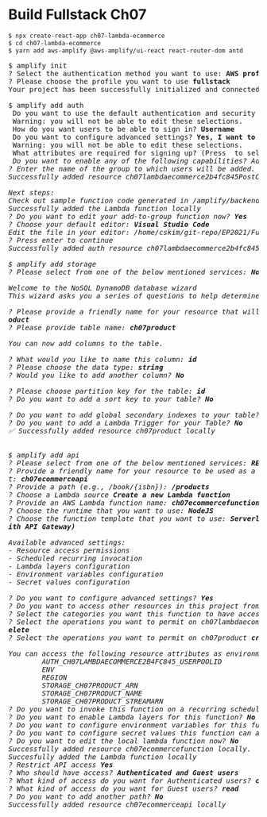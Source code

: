 # Build Fullstack Ch07

```sh
$ npx create-react-app ch07-lambda-ecommerce
$ cd ch07-lambda-ecommerce
$ yarn add aws-amplify @aws-amplify/ui-react react-router-dom antd


```

<pre>
$ amplify init
? Select the authentication method you want to use: <b>AWS profile</b>
? Please choose the profile you want to use <b>fullstack</b>
Your project has been successfully initialized and connected to the cloud!

$ amplify add auth
 Do you want to use the default authentication and security configuration? <b>Default configuration</b>
 Warning: you will not be able to edit these selections. 
 How do you want users to be able to sign in? <b>Username</b>
 Do you want to configure advanced settings? <b>Yes, I want to make some additional changes.</b>
 Warning: you will not be able to edit these selections. 
 What attributes are required for signing up? (Press <space> to select, <a> to toggle all, <i> to invert selection)
 Do you want to enable any of the following capabilities? Add User to Group
? Enter the name of the group to which users will be added. Admin
Successfully added resource ch07lambdaecommerce2b4fc845PostConfirmation locally.

Next steps:
Check out sample function code generated in <project-dir>/amplify/backend/function/ch07lambdaecommerce2b4fc845PostConfirmation/src
Successfully added the Lambda function locally
? Do you want to edit your add-to-group function now? <b>Yes</b>
? Choose your default editor: <b>Visual Studio Code</b>
Edit the file in your editor: /home/cskim/git-repo/EP2021/FullStack/ch07-lambda-ecommerce/amplify/backend/function/ch07lambdaecommerce2b4fc845PostConfirmation/src/add-to-group.js
? Press enter to continue 
Successfully added auth resource ch07lambdaecommerce2b4fc845 locally

$ amplify add storage
? Please select from one of the below mentioned services: <b>NoSQL Database</b>

Welcome to the NoSQL DynamoDB database wizard
This wizard asks you a series of questions to help determine how to set up your NoSQL database table.

? Please provide a friendly name for your resource that will be used to label this category in the project: <b>ch07pr
oduct</b>
? Please provide table name: <b>ch07product</b>

You can now add columns to the table.

? What would you like to name this column: <b>id</b>
? Please choose the data type: <b>string</b>
? Would you like to add another column? <b>No</b>

? Please choose partition key for the table: <b>id</b>
? Do you want to add a sort key to your table? <b>No</b>

? Do you want to add global secondary indexes to your table? <b>No</b>
? Do you want to add a Lambda Trigger for your Table? <b>No</b>
✅ Successfully added resource ch07product locally


$ amplify add api
? Please select from one of the below mentioned services: <b>REST</b>
? Provide a friendly name for your resource to be used as a label for this category in the projec
t: <b>ch07ecommerceapi</b>
? Provide a path (e.g., /book/{isbn}): <b>/products</b>
? Choose a Lambda source <b>Create a new Lambda function</b>
? Provide an AWS Lambda function name: <b>ch07ecommercefunction</b>
? Choose the runtime that you want to use: <b>NodeJS</b>
? Choose the function template that you want to use: <b>Serverless ExpressJS function (Integration w
ith API Gateway)</b>

Available advanced settings:
- Resource access permissions
- Scheduled recurring invocation
- Lambda layers configuration
- Environment variables configuration
- Secret values configuration

? Do you want to configure advanced settings? <b>Yes</b>
? Do you want to access other resources in this project from your Lambda function? <b>Yes</b>
? Select the categories you want this function to have access to. <b>auth, storage</b>
? Select the operations you want to permit on ch07lambdaecommerce2b4fc845 <b>create, read, update, d
elete</b>
? Select the operations you want to permit on ch07product <b>create, read, update, delete</b>

You can access the following resource attributes as environment variables from your Lambda function
        AUTH_CH07LAMBDAECOMMERCE2B4FC845_USERPOOLID
        ENV
        REGION
        STORAGE_CH07PRODUCT_ARN
        STORAGE_CH07PRODUCT_NAME
        STORAGE_CH07PRODUCT_STREAMARN
? Do you want to invoke this function on a recurring schedule? <b>No</b>
? Do you want to enable Lambda layers for this function? <b>No</b>
? Do you want to configure environment variables for this function? <b>No</b>
? Do you want to configure secret values this function can access? <b>No</b>
? Do you want to edit the local lambda function now? <b>No</b>
Successfully added resource ch07ecommercefunction locally.
Succesfully added the Lambda function locally
? Restrict API access <b>Yes</b>
? Who should have access? <b>Authenticated and Guest users</b>
? What kind of access do you want for Authenticated users? <b>create, read, update, delete</b>
? What kind of access do you want for Guest users? <b>read</b>
? Do you want to add another path? <b>No</b>
Successfully added resource ch07ecommerceapi locally

</pre>
